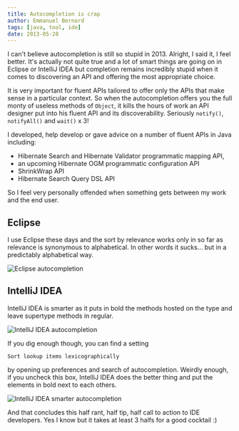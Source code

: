 ```yaml
---
title: Autocompletion is crap
author: Emmanuel Bernard
tags: [java, tool, ide]
date: 2013-05-28
---
```

I can't believe autocompletion is still so stupid in 2013. Alright, I said it, I
feel better.  It's actually not quite true and a lot of smart things are going
on in Eclipse or IntelliJ IDEA but completion remains incredibly stupid when it
comes to discovering an API and offering the most appropriate choice.

It is very important for fluent APIs tailored to offer only the APIs that make
sense in a particular context. So when the autocompletion offers you the full
monty of useless methods of `Object`, it kills the hours of work an API designer
put into his fluent API and its discoverability. Seriously `notify()`,
`notifyAll()` and `wait()` x 3!

I developed, help develop or gave advice on a number of fluent APIs in Java
including:

- Hibernate Search and Hibernate Validator programmatic mapping API,
- an upcoming Hibernate OGM programmatic configuration API
- ShrinkWrap API
- Hibernate Search Query DSL API

So I feel very personally offended when something gets between my work and the
end user.

## Eclipse

I use Eclipse these days and the sort by relevance works only in so far as
relevance is synonymous to alphabetical. In other words it sucks... but in a
predictably alphabetical way.

![Eclipse autocompletion](/images/blog/autocompletion-eclipse.png)

## IntelliJ IDEA

IntelliJ IDEA is smarter as it puts in bold the methods hosted on the type and
leave supertype methods in regular.

![IntelliJ IDEA autocompletion](/images/blog/autocompletion-intellij-idea.png)

If you dig enough though, you can find a setting 

    Sort lookup items lexicographically

by opening up preferences and search of autocompletion. Weirdly enough, if you uncheck
this box, IntelliJ IDEA does the better thing and put the elements in bold next
to each others.

![IntelliJ IDEA smarter
autocompletion](/images/blog/autocompletion-intellij-idea-smart.png)

And that concludes this half rant, half tip, half call to action to IDE
developers. Yes I know but it takes at least 3 halfs for a good cocktail :)

